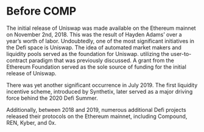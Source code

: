 # Before COMP

The initial release of Uniswap was made available on the Ethereum mainnet on November 2nd, 2018. This was the result of Hayden Adams’ over a year’s worth of labor. Undoubtedly, one of the most significant initiatives in the Defi space is Uniswap. The idea of automated market makers and liquidity pools served as the foundation for Uniswap. utilizing the user-to-contract paradigm that was previously discussed. A grant from the Ethereum Foundation served as the sole source of funding for the initial release of Uniswap.&#x20;

There was yet another significant occurrence in July 2019. The first liquidity incentive scheme, introduced by Synthetix, later served as a major driving force behind the 2020 Defi Summer.&#x20;

Additionally, between 2018 and 2019, numerous additional Defi projects released their protocols on the Ethereum mainnet, including Compound, REN, Kyber, and 0x.
